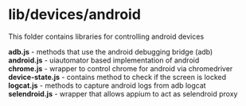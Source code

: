 # lib/devices/android
This folder contains libraries for controlling android devices

**adb.js** - methods that use the android debugging bridge (adb)<br />
**android.js** - uiautomator based implementation of android<br />
**chrome.js** - wrapper to control chrome for android via chromedriver<br />
**device-state.js** - contains method to check if the screen is locked<br />
**logcat.js** - methods to capture android logs from adb logcat<br />
**selendroid.js** - wrapper that allows appium to act as selendroid proxy<br />
